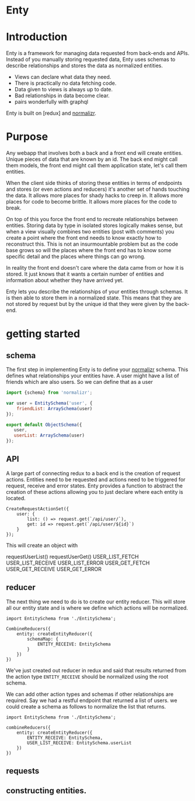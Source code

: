 # Enty 


# Introduction
Enty is a framework for managing data requested from back-ends and APIs.  Instead of you manually storing requested data, Enty uses schemas to describe relationships and stores the data as normalized entities.

* Views can declare what data they need.
* There is practically no data fetching code.
* Data given to views is always up to date.
* Bad relationships in data become clear.
* pairs wonderfully with graphql

Enty is built on [redux] and [normalizr].

# Purpose

<!-- ## models -->
Any webapp that involves  both a back and a front end will create entities. Unique pieces of data that are known by an id.  The back end might call them models, the front end might call them application state, let's call them entities.

<!-- ## too much handling of the data -->
When the client side thinks of storing these entities in terms of endpoints and stores (or even actions and reducers) it's another set of hands touching the data. It allows more places for shady hacks to creep in. It allows more places for code to become brittle. It allows more places for the code to break.

On top of this you force the front end to recreate relationships between entities. Storing data by type in isolated stores logically makes sense, but when a view visually combines two entities (post with comments) you create a point where the front end needs to know exactly how to reconstruct this. This is not an insurmountable problem but as the code base grows so will the places where the front end has to know some specific detail and the places where things can go wrong.

<!-- ## front end concerns.  -->
In reality the front end doesn't care where the data came from or how it is stored. It just knows that it wants a certain number of entities and information about whether they have arrived yet.

<!-- ## Enty -->
Enty lets you describe the relationships of your entities through schemas. It is then able to store them in a normalized state. This means that they are not stored by request but by the unique id that they were given by the back-end.



# getting started

## schema
The first step in implementing Enty is to define your [normalizr] schema. This defines what relationships your entities have. A user might have a list of friends which are also users. So we can define that as a user

```js
import {schema} from 'normalizr';

var user = EntitySchema('user', {
    friendList: ArraySchema(user)
});

export default ObjectSchema({
   user,
   userList: ArraySchema(user)
});

```

## API
A large part of connecting redux to a back end is the creation of request actions. Entities need to be requested and actions need to be triggered for request, receive and error states. Enty provides a function to abstract the creation of these actions allowing you to just declare where each entity is located.

```
CreateRequestActionSet({
    user: {
        list: () => request.get(`/api/user/`),
        get: id => request.get(`/api/user/${id}`)
    }
});
```

This will create an object with

requestUserList()
requestUserGet()
USER_LIST_FETCH
USER_LIST_RECEIVE
USER_LIST_ERROR
USER_GET_FETCH
USER_GET_RECEIVE
USER_GET_ERROR


## reducer

The next thing we need to do is to create our entity reducer. This will store all our entity state and is where we define which actions will be normalized.


```
import EntitySchema from './EntitySchema';

CombineReducers({
    entity: createEntityReducer({
        schemaMap: {
            ENTITY_RECEIVE: EntitySchema
        }
    })
})
```

We've just created out reducer in redux and said that results returned from the action type `ENTITY_RECEIVE` should be normalized using the root schema.

We can add other action types and schemas if other relationships are required. Say we had a restful endpoint that returned a list of users. we could create a schema as follows to normalize the list that returns.

```
import EntitySchema from './EntitySchema';

combineReducers({
    entity: createEntityReducer({
        ENTITY_RECEIVE: EntitySchema,
        USER_LIST_RECEIVE: EntitySchema.userList
    })
})
```


## requests


## constructing entities.


[normalizr]: https://github.com/paularmstrong/normalizr

